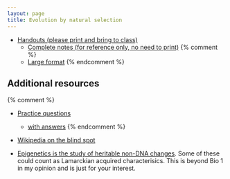 ```yaml
---
layout: page
title: Evolution by natural selection
---
```


* [Handouts (please print and bring to class)](/materials/ns.handouts.pdf)
  * [Complete notes (for reference only, no need to print)](/materials/ns.complete.pdf)
{% comment %} 
  * [Large format](/materials/intro.large.pdf)
{% endcomment %} 


## Additional resources

{% comment %} 
* [Practice questions](ns_ques.html)
	* [with answers](ns_ans.html)
{% endcomment %} 

* [Wikipedia on the blind spot](https://en.wikipedia.org/wiki/Blind_spot_(vision))

* [Epigenetics is the study of heritable non-DNA changes](https://en.wikipedia.org/wiki/Epigenetics). Some of these could count as Lamarckian acquired characterisics. This is beyond Bio 1 in my opinion and is just for your interest.


